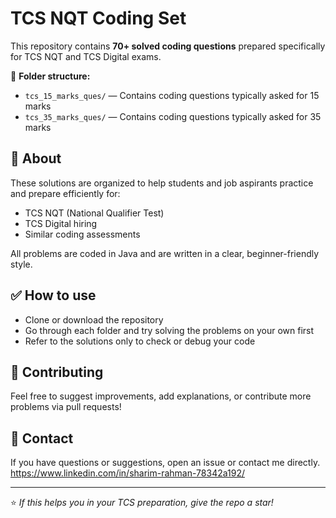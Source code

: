 # TCS NQT Coding Set

This repository contains **70+ solved coding questions** prepared specifically for TCS NQT and TCS Digital exams.

📂 **Folder structure:**
- `tcs_15_marks_ques/` — Contains coding questions typically asked for 15 marks
- `tcs_35_marks_ques/` — Contains coding questions typically asked for 35 marks

## 📌 About
These solutions are organized to help students and job aspirants practice and prepare efficiently for:
- TCS NQT (National Qualifier Test)
- TCS Digital hiring
- Similar coding assessments

All problems are coded in Java and are written in a clear, beginner-friendly style.

## ✅ How to use
- Clone or download the repository
- Go through each folder and try solving the problems on your own first
- Refer to the solutions only to check or debug your code

## 🌱 Contributing
Feel free to suggest improvements, add explanations, or contribute more problems via pull requests!

## 📧 Contact
If you have questions or suggestions, open an issue or contact me directly.
https://www.linkedin.com/in/sharim-rahman-78342a192/

---

⭐ *If this helps you in your TCS preparation, give the repo a star!*

